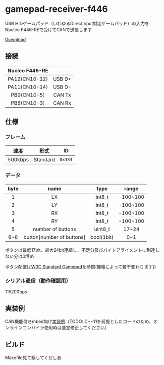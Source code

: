 # gamepad-receiver-f446
USB HIDゲームパッド（いわゆるDirectInput対応ゲームパッド）の入力をNucleo F446-REで受けてCANで送信します

[Download](https://github.com/KeioRoboticsAssociation/gamepad-receiver-f446/releases)

## 接続
|Nucleo F446-RE|      |
|:------------:|:----:|
|PA12(CN10-12) |USB D+|
|PA11(CN10-14) |USB D-|
|PB9(CN10-5)   |CAN Tx|
|PB8(CN10-3)   |CAN Rx|

## 仕様
### フレーム
|速度|形式|ID|
|:-----:|:------:|:-----:|
|500kbps|Standard|`0x334`|

### データ
|byte|name|type  |range   |
|:--:|:--:|:----:|:------:|
|1   |LX  |int8_t|-100~100|
|2   |LY  |int8_t|-100~100|
|3   |RX  |int8_t|-100~100|
|4   |RY  |int8_t|-100~100|
|5   |number of buttons|uint8_t|17~24|
|6~8 |button[number of buttons]|bool(1bit)|0~1|

ボタンは最低17bit、最大24bit連続し、不足分及びバイトアライメントに到達しない分は0埋め

ボタン配置は[W3C Standard Gamepad](https://w3c.github.io/gamepad/#remapping)を参照(機種によって若干変わります))

### シリアル通信（動作確認用）
115200bps

## 実装例
CAN機能付きmbed向け[実装例](example)（TODO: C++11を前提としたコードのため、オンラインコンパイラ使用時は適宜修正してください）

## ビルド
Makefile見て察してくだしあ
